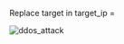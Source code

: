 Replace target in target_ip =

![ddos_attack](https://github.com/user-attachments/assets/391b6bd1-2ad6-4437-9fe2-b3a53bcdb8b1)
